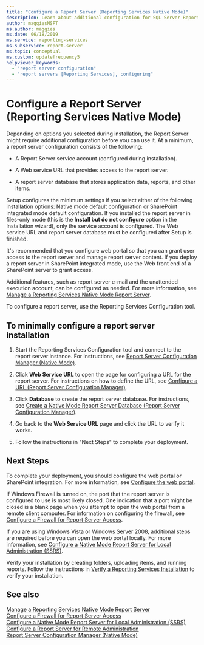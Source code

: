 ```yaml
---
title: "Configure a Report Server (Reporting Services Native Mode)"
description: Learn about additional configuration for SQL Server Report Server, which depends on options you chose during installation.
author: maggiesMSFT
ms.author: maggies
ms.date: 06/18/2019
ms.service: reporting-services
ms.subservice: report-server
ms.topic: conceptual
ms.custom: updatefrequency5
helpviewer_keywords:
  - "report server configuration"
  - "report servers [Reporting Services], configuring"
---
```

# Configure a Report Server (Reporting Services Native Mode)
  Depending on options you selected during installation, the Report Server might require additional configuration before you can use it. At a minimum, a report server configuration consists of the following:  
  
-   A Report Server service account (configured during installation).  
  
-   A Web service URL that provides access to the report server.  
  
-   A report server database that stores application data, reports, and other items.  
  
 Setup configures the minimum settings if you select either of the following installation options: Native mode default configuration or SharePoint integrated mode default configuration. If you installed the report server in files-only mode (this is the **Install but do not configure** option in the Installation wizard), only the service account is configured. The Web service URL and report server database must be configured after Setup is finished.  
  
It's recommended that you configure web portal so that you can grant user access to the report server and manage report server content. If you deploy a report server in SharePoint integrated mode, use the Web front end of a SharePoint server to grant access.  
  
 Additional features, such as report server e-mail and the unattended execution account, can be configured as needed. For more information, see [Manage a Reporting Services Native Mode Report Server](../../reporting-services/report-server/manage-a-reporting-services-native-mode-report-server.md).  
  
 To configure a report server, use the Reporting Services Configuration tool.  
  
## To minimally configure a report server installation  
  
1.  Start the Reporting Services Configuration tool and connect to the report server instance. For instructions, see [Report Server Configuration Manager &#40;Native Mode&#41;](../../reporting-services/install-windows/reporting-services-configuration-manager-native-mode.md).  
  
2.  Click **Web Service URL** to open the page for configuring a URL for the report server. For instructions on how to define the URL, see [Configure a URL  &#40;Report Server Configuration Manager&#41;](../../reporting-services/install-windows/configure-a-url-ssrs-configuration-manager.md).  
  
3.  Click **Database** to create the report server database. For instructions, see [Create a Native Mode Report Server Database  &#40;Report Server Configuration Manager&#41;](../../reporting-services/install-windows/ssrs-report-server-create-a-native-mode-report-server-database.md).  
  
4.  Go back to the **Web Service URL** page and click the URL to verify it works.  
  
5.  Follow the instructions in "Next Steps" to complete your deployment.  
  
## Next Steps  
 To complete your deployment, you should configure the web portal or SharePoint integration. For more information, see [Configure the web portal](../../reporting-services/report-server/configure-web-portal.md).  
  
 If Windows Firewall is turned on, the port that the report server is configured to use is most likely closed. One indication that a port might be closed is a blank page when you attempt to open the web portal from a remote client computer. For information on configuring the firewall, see [Configure a Firewall for Report Server Access](../../reporting-services/report-server/configure-a-firewall-for-report-server-access.md).  
  
 If you are using Windows Vista or Windows Server 2008, additional steps are required before you can open the web portal locally. For more information, see [Configure a Native Mode Report Server for Local Administration &#40;SSRS&#41;](../../reporting-services/report-server/configure-a-native-mode-report-server-for-local-administration-ssrs.md).  
  
 Verify your installation by creating folders, uploading items, and running reports. Follow the instructions in [Verify a Reporting Services Installation](../../reporting-services/install-windows/verify-a-reporting-services-installation.md) to verify your installation.  
  
## See also  
 [Manage a Reporting Services Native Mode Report Server](../../reporting-services/report-server/manage-a-reporting-services-native-mode-report-server.md)   
 [Configure a Firewall for Report Server Access](../../reporting-services/report-server/configure-a-firewall-for-report-server-access.md)   
 [Configure a Native Mode Report Server for Local Administration &#40;SSRS&#41;](../../reporting-services/report-server/configure-a-native-mode-report-server-for-local-administration-ssrs.md)   
 [Configure a Report Server for Remote Administration](../../reporting-services/report-server/configure-a-report-server-for-remote-administration.md)   
 [Report Server Configuration Manager &#40;Native Mode&#41;](../../reporting-services/install-windows/reporting-services-configuration-manager-native-mode.md)  
  
